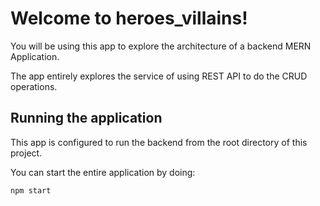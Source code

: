 # Welcome to heroes_villains!

You will be using this app to explore the architecture of a backend MERN Application.

The app entirely explores the service of using REST API to do the CRUD operations.

## Running the application

This app is configured to run the backend from the root directory of this project.

You can start the entire application by doing:

```
npm start
```
